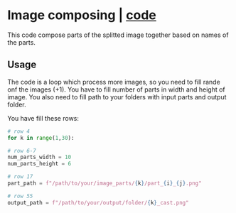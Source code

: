 # Image composing | [code](./Image_composing.py)
This code compose parts of the splitted image together based on names of the parts. 

## Usage
The code is a loop which process more images, so you need to fill rande onf the images (+1). You have to fill number of parts in width and height of image. You also need to fill path to your folders with input parts and output folder.

You have fill these rows:
```python
# row 4
for k in range(1,30):

# row 6-7
num_parts_width = 10
num_parts_height = 6

# row 17
part_path = f"/path/to/your/image_parts/{k}/part_{i}_{j}.png"

# row 55
output_path = f"/path/to/your/output/folder/{k}_cast.png"
```
